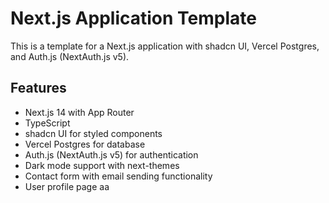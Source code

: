# Next.js Application Template

This is a template for a Next.js application with shadcn UI, Vercel Postgres, and Auth.js (NextAuth.js v5).

## Features

- Next.js 14 with App Router
- TypeScript
- shadcn UI for styled components
- Vercel Postgres for database
- Auth.js (NextAuth.js v5) for authentication
- Dark mode support with next-themes
- Contact form with email sending functionality
- User profile page
aa
